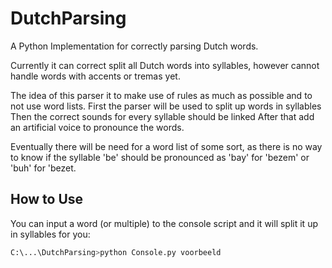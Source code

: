 # DutchParsing
 A Python Implementation for correctly parsing Dutch words.

 Currently it can correct split all Dutch words into syllables, however cannot handle words with accents or tremas yet. 

 The idea of this parser it to make use of rules as much as possible and to not use word lists.
 First the parser will be used to split up words in syllables
 Then the correct sounds for every syllable should be linked
 After that add an artificial voice to pronounce the words.


 Eventually there will be need for a word list of some sort, as there is no way to know if the syllable 'be' should be pronounced as 'bay' for 'bezem' or  'buh' for 'bezet.

## How to Use
You can input a word (or multiple) to the console script and it will split it up in syllables for you:
``` bash
C:\...\DutchParsing>python Console.py voorbeeld
```